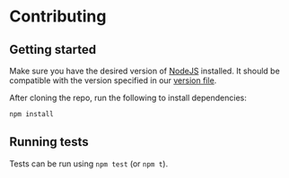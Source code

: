 # Contributing

## Getting started

Make sure you have the desired version of [NodeJS](https://nodejs.org) installed. It should be compatible with the version specified in our [version file](../.nvmrc).

After cloning the repo, run the following to install dependencies:

```sh
npm install
```

## Running tests

Tests can be run using `npm test` (or `npm t`).
